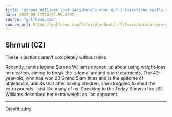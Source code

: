 ```yaml
---
title: "Serena Williams lost 14kg—here’s what GLP-1 injections really do and the 5 risks to watch out for"
date: 2025-08-27T18:57:59.823Z
source: "gulfnews.com"
source_url: https://gulfnews.com/lifestyle/health-fitness/inside-serena-williams-14kg-weight-loss-how-glp-1-injections-work-and-5-side-effects-to-know-1.500244395
---
```


## Shrnutí (CZ)
These injections aren't completely without risks

Recently, tennis legend Serena Williams opened up about using weight-loss medication, aiming to break the ‘stigma’ around such treatments. The 43-year-old, who has won 23 Grand Slam titles and is the epitome of athleticism, admits that after having children, she struggled to shed the extra pounds—just like many of us. Speaking to the Today Show in the US, Williams described her extra weight as “an opponent.

---

[Otevřít zdroj](https://gulfnews.com/lifestyle/health-fitness/inside-serena-williams-14kg-weight-loss-how-glp-1-injections-work-and-5-side-effects-to-know-1.500244395)
